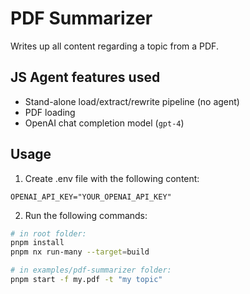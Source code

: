 # PDF Summarizer

Writes up all content regarding a topic from a PDF.

## JS Agent features used

- Stand-alone load/extract/rewrite pipeline (no agent)
- PDF loading
- OpenAI chat completion model (`gpt-4`)

## Usage

1. Create .env file with the following content:

```
OPENAI_API_KEY="YOUR_OPENAI_API_KEY"
```

2. Run the following commands:

```sh
# in root folder:
pnpm install
pnpm nx run-many --target=build

# in examples/pdf-summarizer folder:
pnpm start -f my.pdf -t "my topic"
```
